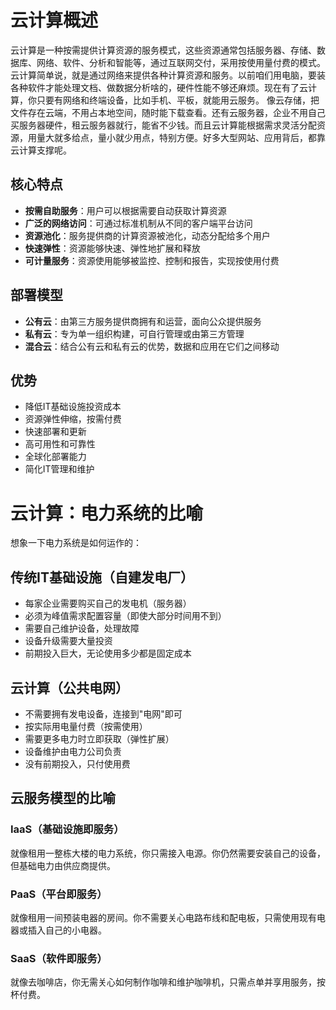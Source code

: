 # 云计算概述

云计算是一种按需提供计算资源的服务模式，这些资源通常包括服务器、存储、数据库、网络、软件、分析和智能等，通过互联网交付，采用按使用量付费的模式。
云计算简单说，就是通过网络来提供各种计算资源和服务。以前咱们用电脑，要装各种软件才能处理文档、做数据分析啥的，硬件性能不够还麻烦。现在有了云计算，你只要有网络和终端设备，比如手机、平板，就能用云服务。
像云存储，把文件存在云端，不用占本地空间，随时能下载查看。还有云服务器，企业不用自己买服务器硬件，租云服务器就行，能省不少钱。而且云计算能根据需求灵活分配资源，用量大就多给点，量小就少用点，特别方便。好多大型网站、应用背后，都靠云计算支撑呢。

## 核心特点

-   **按需自助服务**：用户可以根据需要自动获取计算资源
-   **广泛的网络访问**：可通过标准机制从不同的客户端平台访问
-   **资源池化**：服务提供商的计算资源被池化，动态分配给多个用户
-   **快速弹性**：资源能够快速、弹性地扩展和释放
-   **可计量服务**：资源使用能够被监控、控制和报告，实现按使用付费
    
## 部署模型
-   **公有云**：由第三方服务提供商拥有和运营，面向公众提供服务
-   **私有云**：专为单一组织构建，可自行管理或由第三方管理
-   **混合云**：结合公有云和私有云的优势，数据和应用在它们之间移动

## 优势
-   降低IT基础设施投资成本
-   资源弹性伸缩，按需付费
-   快速部署和更新
-   高可用性和可靠性
-   全球化部署能力
-   简化IT管理和维护

# 云计算：电力系统的比喻

想象一下电力系统是如何运作的：

## 传统IT基础设施（自建发电厂）

-   每家企业需要购买自己的发电机（服务器）
-   必须为峰值需求配置容量（即使大部分时间用不到）
-   需要自己维护设备，处理故障
-   设备升级需要大量投资
-   前期投入巨大，无论使用多少都是固定成本

## 云计算（公共电网）

-   不需要拥有发电设备，连接到"电网"即可
-   按实际用电量付费（按需使用）
-   需要更多电力时立即获取（弹性扩展）
-   设备维护由电力公司负责
-   没有前期投入，只付使用费

## 云服务模型的比喻

### IaaS（基础设施即服务）

就像租用一整栋大楼的电力系统，你只需接入电源。你仍然需要安装自己的设备，但基础电力由供应商提供。

### PaaS（平台即服务）

就像租用一间预装电器的房间。你不需要关心电路布线和配电板，只需使用现有电器或插入自己的小电器。

### SaaS（软件即服务）

就像去咖啡店，你无需关心如何制作咖啡和维护咖啡机，只需点单并享用服务，按杯付费。

<!--stackedit_data:
eyJoaXN0b3J5IjpbMTE5OTE5NzQ5MywtMjQ1MDU3OTY1LC01OT
M4MTUxMCw0NDA5MDU2MTldfQ==
-->